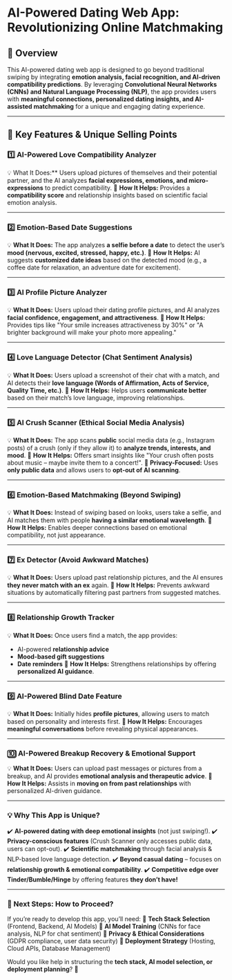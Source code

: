 # AI-Powered Dating Web App: Revolutionizing Online Matchmaking

## 📌 Overview
This AI-powered dating web app is designed to go beyond traditional swiping by integrating **emotion analysis, facial recognition, and AI-driven compatibility predictions**. By leveraging **Convolutional Neural Networks (CNNs) and Natural Language Processing (NLP)**, the app provides users with **meaningful connections, personalized dating insights, and AI-assisted matchmaking** for a unique and engaging dating experience.

---

## 🚀 Key Features & Unique Selling Points

### 1️⃣ AI-Powered Love Compatibility Analyzer
💡 What It Does:** Users upload pictures of themselves and their potential partner, and the AI analyzes **facial expressions, emotions, and micro-expressions** to predict compatibility.
🔹 **How It Helps:** Provides a **compatibility score** and relationship insights based on scientific facial emotion analysis.

---

### **2️⃣ Emotion-Based Date Suggestions**
💡 **What It Does:** The app analyzes **a selfie before a date** to detect the user’s **mood (nervous, excited, stressed, happy, etc.)**.
🔹 **How It Helps:** AI suggests **customized date ideas** based on the detected mood (e.g., a coffee date for relaxation, an adventure date for excitement).

---

### **3️⃣ AI Profile Picture Analyzer**
💡 **What It Does:** Users upload their dating profile pictures, and AI analyzes **facial confidence, engagement, and attractiveness**.
🔹 **How It Helps:** Provides tips like "Your smile increases attractiveness by 30%" or "A brighter background will make your photo more appealing."

---

### **4️⃣ Love Language Detector (Chat Sentiment Analysis)**
💡 **What It Does:** Users upload a screenshot of their chat with a match, and AI detects their **love language (Words of Affirmation, Acts of Service, Quality Time, etc.)**.
🔹 **How It Helps:** Helps users **communicate better** based on their match’s love language, improving relationships.

---

### **5️⃣ AI Crush Scanner (Ethical Social Media Analysis)**
💡 **What It Does:** The app scans **public** social media data (e.g., Instagram posts) of a crush (only if they allow it) to **analyze trends, interests, and mood**.
🔹 **How It Helps:** Offers smart insights like "Your crush often posts about music – maybe invite them to a concert!".
🔹 **Privacy-Focused:** Uses **only public data** and allows users to **opt-out of AI scanning**.

---

### **6️⃣ Emotion-Based Matchmaking (Beyond Swiping)**
💡 **What It Does:** Instead of swiping based on looks, users take a selfie, and AI matches them with people **having a similar emotional wavelength**.
🔹 **How It Helps:** Enables deeper connections based on emotional compatibility, not just appearance.

---

### **7️⃣ Ex Detector (Avoid Awkward Matches)**
💡 **What It Does:** Users upload past relationship pictures, and the AI ensures **they never match with an ex** again.
🔹 **How It Helps:** Prevents awkward situations by automatically filtering past partners from suggested matches.

---

### **8️⃣ Relationship Growth Tracker**
💡 **What It Does:** Once users find a match, the app provides:
   - AI-powered **relationship advice**
   - **Mood-based gift suggestions**
   - **Date reminders**
🔹 **How It Helps:** Strengthens relationships by offering **personalized AI guidance**.

---

### **9️⃣ AI-Powered Blind Date Feature**
💡 **What It Does:** Initially hides **profile pictures**, allowing users to match based on personality and interests first.
🔹 **How It Helps:** Encourages **meaningful conversations** before revealing physical appearances.

---

### **🔟 AI-Powered Breakup Recovery & Emotional Support**
💡 **What It Does:** Users can upload past messages or pictures from a breakup, and AI provides **emotional analysis and therapeutic advice**.
🔹 **How It Helps:** Assists in **moving on from past relationships** with personalized AI-driven guidance.

---

### **💡 Why This App is Unique?**
✔️ **AI-powered dating with deep emotional insights** (not just swiping!).
✔️ **Privacy-conscious features** (Crush Scanner only accesses public data, users can opt-out).
✔️ **Scientific matchmaking** through facial analysis & NLP-based love language detection.
✔️ **Beyond casual dating** – focuses on **relationship growth & emotional compatibility**.
✔️ **Competitive edge over Tinder/Bumble/Hinge** by offering features **they don’t have!**

---

### **📌 Next Steps: How to Proceed?**
If you’re ready to develop this app, you’ll need:
🔹 **Tech Stack Selection** (Frontend, Backend, AI Models)
🔹 **AI Model Training** (CNNs for face analysis, NLP for chat sentiment)
🔹 **Privacy & Ethical Considerations** (GDPR compliance, user data security)
🔹 **Deployment Strategy** (Hosting, Cloud APIs, Database Management)

Would you like help in structuring the **tech stack, AI model selection, or deployment planning**? 🚀
